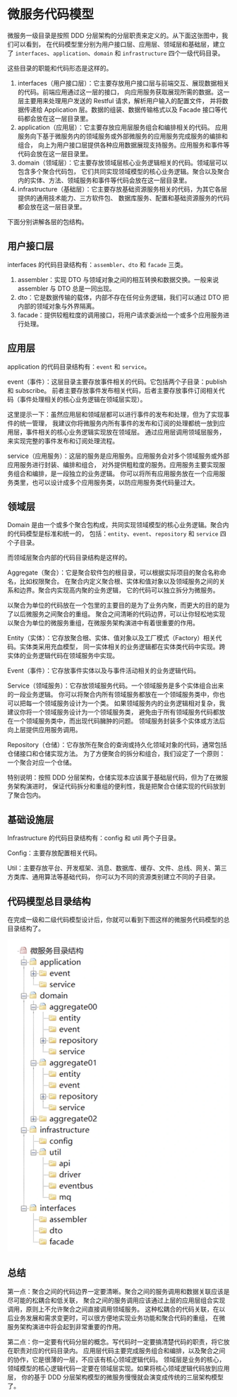 # 微服务代码模型

微服务一级目录是按照 DDD 分层架构的分层职责来定义的。从下面这张图中，我们可以看到，
在代码模型里分别为用户接口层、应用层、领域层和基础层，建立了 `interfaces`、`application`、`domain` 
和 `infrastructure` 四个一级代码目录。

这些目录的职能和代码形态是这样的。

1. interfaces（用户接口层）：它主要存放用户接口层与前端交互、展现数据相关的代码。前端应用通过这一层的接口，
向应用服务获取展现所需的数据。这一层主要用来处理用户发送的 Restful 请求，解析用户输入的配置文件，
并将数据传递给 Application 层。数据的组装、数据传输格式以及 Facade 接口等代码都会放在这一层目录里。
2. application（应用层）：它主要存放应用层服务组合和编排相关的代码。
应用服务向下基于微服务内的领域服务或外部微服务的应用服务完成服务的编排和组合，
向上为用户接口层提供各种应用数据展现支持服务。应用服务和事件等代码会放在这一层目录里。
3. domain（领域层）：它主要存放领域层核心业务逻辑相关的代码。领域层可以包含多个聚合代码包，
它们共同实现领域模型的核心业务逻辑。聚合以及聚合内的实体、方法、领域服务和事件等代码会放在这一层目录里。
4. infrastructure（基础层）：它主要存放基础资源服务相关的代码，为其它各层提供的通用技术能力、三方软件包、
数据库服务、配置和基础资源服务的代码都会放在这一层目录里。

下面分别讲解各层的包结构。

## 用户接口层
interfaces 的代码目录结构有：`assembler`、`dto` 和 `facade` 三类。

1. assembler：实现 DTO 与领域对象之间的相互转换和数据交换。一般来说 assembler 与 DTO 总是一同出现。
1. dto：它是数据传输的载体，内部不存在任何业务逻辑，我们可以通过 DTO 把内部的领域对象与外界隔离。
1. facade：提供较粗粒度的调用接口，将用户请求委派给一个或多个应用服务进行处理。

## 应用层
application 的代码目录结构有：`event` 和 `service`。

event（事件）：这层目录主要存放事件相关的代码。它包括两个子目录：publish 和 subscribe。
前者主要存放事件发布相关代码，后者主要存放事件订阅相关代码（事件处理相关的核心业务逻辑在领域层实现）。

这里提示一下：虽然应用层和领域层都可以进行事件的发布和处理，但为了实现事件的统一管理，
我建议你将微服务内所有事件的发布和订阅的处理都统一放到应用层，事件相关的核心业务逻辑实现放在领域层。
通过应用层调用领域层服务，来实现完整的事件发布和订阅处理流程。

service（应用服务）：这层的服务是应用服务。应用服务会对多个领域服务或外部应用服务进行封装、编排和组合，
对外提供粗粒度的服务。应用服务主要实现服务组合和编排，是一段独立的业务逻辑。
你可以将所有应用服务放在一个应用服务类里，也可以设计成多个应用服务类，以防应用服务类代码量过大。

## 领域层
Domain 是由一个或多个聚合包构成，共同实现领域模型的核心业务逻辑。聚合内的代码模型是标准和统一的，
包括：`entity`、`event`、`repository` 和 `service` 四个子目录。

而领域层聚合内部的代码目录结构是这样的。

Aggregate（聚合）：它是聚合软件包的根目录，可以根据实际项目的聚合名称命名，比如权限聚合。
在聚合内定义聚合根、实体和值对象以及领域服务之间的关系和边界。聚合内实现高内聚的业务逻辑，
它的代码可以独立拆分为微服务。

以聚合为单位的代码放在一个包里的主要目的是为了业务内聚，而更大的目的是为了以后微服务之间聚合的重组。
聚合之间清晰的代码边界，可以让你轻松地实现以聚合为单位的微服务重组，在微服务架构演进中有着很重要的作用。

Entity（实体）：它存放聚合根、实体、值对象以及工厂模式（Factory）相关代码。实体类采用充血模型，
同一实体相关的业务逻辑都在实体类代码中实现。跨实体的业务逻辑代码在领域服务中实现。

Event（事件）：它存放事件实体以及与事件活动相关的业务逻辑代码。

Service（领域服务）：它存放领域服务代码。一个领域服务是多个实体组合出来的一段业务逻辑。
你可以将聚合内所有领域服务都放在一个领域服务类中，你也可以把每一个领域服务设计为一个类。
如果领域服务内的业务逻辑相对复杂，我建议你将一个领域服务设计为一个领域服务类，
避免由于所有领域服务代码都放在一个领域服务类中，而出现代码臃肿的问题。
领域服务封装多个实体或方法后向上层提供应用服务调用。

Repository（仓储）：它存放所在聚合的查询或持久化领域对象的代码，通常包括仓储接口和仓储实现方法。
为了方便聚合的拆分和组合，我们设定了一个原则：一个聚合对应一个仓储。

特别说明：按照 DDD 分层架构，仓储实现本应该属于基础层代码，但为了在微服务架构演进时，
保证代码拆分和重组的便利性，我是把聚合仓储实现的代码放到了聚合包内。

## 基础设施层
Infrastructure 的代码目录结构有：config 和 util 两个子目录。

Config：主要存放配置相关代码。

Util：主要存放平台、开发框架、消息、数据库、缓存、文件、总线、网关、第三方类库、通用算法等基础代码，
你可以为不同的资源类别建立不同的子目录。

## 代码模型总目录结构
在完成一级和二级代码模型设计后，你就可以看到下图这样的微服务代码模型的总目录结构了。

![img.png](../images/img002.png)

## 总结

第一点：聚合之间的代码边界一定要清晰。聚合之间的服务调用和数据关联应该是尽可能的松耦合和低关联，
聚合之间的服务调用应该通过上层的应用层组合实现调用，原则上不允许聚合之间直接调用领域服务。
这种松耦合的代码关联，在以后业务发展和需求变更时，可以很方便地实现业务功能和聚合代码的重组，
在微服务架构演进中将会起到非常重要的作用。

第二点：你一定要有代码分层的概念。写代码时一定要搞清楚代码的职责，将它放在职责对应的代码目录内。
应用层代码主要完成服务组合和编排，以及聚合之间的协作，它是很薄的一层，不应该有核心领域逻辑代码。
领域层是业务的核心，领域模型的核心逻辑代码一定要在领域层实现。如果将核心领域逻辑代码放到应用层，
你的基于 DDD 分层架构模型的微服务慢慢就会演变成传统的三层架构模型了。

